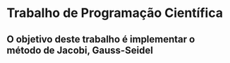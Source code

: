 # Trabalho de Programação Científica

## O objetivo deste trabalho é implementar o método de Jacobi, Gauss-Seidel

